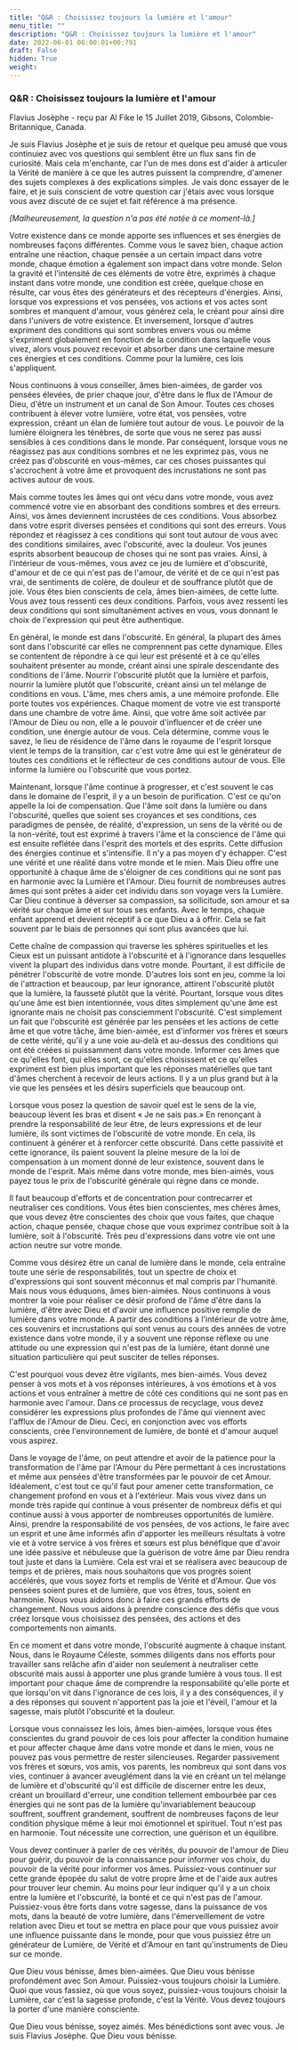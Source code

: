 ```yaml
---
title: "Q&R : Choisissez toujours la lumière et l'amour"
menu_title: ""
description: "Q&R : Choisissez toujours la lumière et l'amour"
date: 2022-06-01 06:00:01+00:791
draft: False
hidden: True
weight:
---
```

### Q&R : Choisissez toujours la lumière et l'amour

Flavius Josèphe - reçu par Al Fike le 15 Juillet 2019, Gibsons, Colombie-Britannique, Canada.

Je suis Flavius Josèphe et je suis de retour et quelque peu amusé que vous continuiez avec vos questions qui semblent être un flux sans fin de curiosité. Mais cela m'enchante, car l'un de mes dons est d'aider à articuler la Vérité de manière à ce que les autres puissent la comprendre, d'amener des sujets complexes à des explications simples. Je vais donc essayer de le faire, et je suis conscient de votre question car j'étais avec vous lorsque vous avez discuté de ce sujet et fait référence à ma présence.

*[Malheureusement, la question n'a pas été notée à ce moment-là.]*

Votre existence dans ce monde apporte ses influences et ses énergies de nombreuses façons différentes. Comme vous le savez bien, chaque action entraîne une réaction, chaque pensée a un certain impact dans votre monde, chaque émotion a également son impact dans votre monde. Selon la gravité et l'intensité de ces éléments de votre être, exprimés à chaque instant dans votre monde, une condition est créée, quelque chose en résulte, car vous êtes des générateurs et des récepteurs d'énergies. Ainsi, lorsque vos expressions et vos pensées, vos actions et vos actes sont sombres et manquent d'amour, vous générez cela, le créant pour ainsi dire dans l'univers de votre existence. Et inversement, lorsque d'autres expriment des conditions qui sont sombres envers vous ou même s'expriment globalement en fonction de la condition dans laquelle vous vivez, alors vous pouvez recevoir et absorber dans une certaine mesure ces énergies et ces conditions. Comme pour la lumière, ces lois s'appliquent.

Nous continuons à vous conseiller, âmes bien-aimées, de garder vos pensées élevées, de prier chaque jour, d'être dans le flux de l'Amour de Dieu, d'être un instrument et un canal de Son Amour. Toutes ces choses contribuent à élever votre lumière, votre état, vos pensées, votre expression, créant un élan de lumière tout autour de vous. Le pouvoir de la lumière éloignera les ténèbres, de sorte que vous ne serez pas aussi sensibles à ces conditions dans le monde. Par conséquent, lorsque vous ne réagissez pas aux conditions sombres et ne les exprimez pas, vous ne créez pas d'obscurité en vous-mêmes, car ces choses puissantes qui s'accrochent à votre âme et provoquent des incrustations ne sont pas actives autour de vous.

Mais comme toutes les âmes qui ont vécu dans votre monde, vous avez commencé votre vie en absorbant des conditions sombres et des erreurs. Ainsi, vos âmes deviennent incrustées de ces conditions. Vous absorbez dans votre esprit diverses pensées et conditions qui sont des erreurs. Vous répondez et réagissez à ces conditions qui sont tout autour de vous avec des conditions similaires, avec l'obscurité, avec la douleur. Vos jeunes esprits absorbent beaucoup de choses qui ne sont pas vraies. Ainsi, à l'intérieur de vous-mêmes, vous avez ce jeu de lumière et d'obscurité, d'amour et de ce qui n'est pas de l'amour, de vérité et de ce qui n'est pas vrai, de sentiments de colère, de douleur et de souffrance plutôt que de joie. Vous êtes bien conscients de cela, âmes bien-aimées, de cette lutte. Vous avez tous ressenti ces deux conditions. Parfois, vous avez ressenti les deux conditions qui sont simultanément actives en vous, vous donnant le choix de l'expression qui peut être authentique.

En général, le monde est dans l'obscurité. En général, la plupart des âmes sont dans l'obscurité car elles ne comprennent pas cette dynamique. Elles se contentent de répondre à ce qui leur est présenté et à ce qu'elles souhaitent présenter au monde, créant ainsi une spirale descendante des conditions de l'âme. Nourrir l'obscurité plutôt que la lumière et parfois, nourrir la lumière plutôt que l'obscurité, créant ainsi un tel mélange de conditions en vous. L'âme, mes chers amis, a une mémoire profonde. Elle porte toutes vos expériences. Chaque moment de votre vie est transporté dans une chambre de votre âme. Ainsi, que votre âme soit activée par l'Amour de Dieu ou non, elle a le pouvoir d'influencer et de créer une condition, une énergie autour de vous. Cela détermine, comme vous le savez, le lieu de résidence de l'âme dans le royaume de l'esprit lorsque vient le temps de la transition, car c'est votre âme qui est le générateur de toutes ces conditions et le réflecteur de ces conditions autour de vous. Elle informe la lumière ou l'obscurité que vous portez.

Maintenant, lorsque l'âme continue à progresser, et c'est souvent le cas dans le domaine de l'esprit, il y a un besoin de purification. C'est ce qu'on appelle la loi de compensation. Que l'âme soit dans la lumière ou dans l'obscurité, quelles que soient ses croyances et ses conditions, ces paradigmes de pensée, de réalité, d'expression, un sens de la vérité ou de la non-vérité, tout est exprimé à travers l'âme et la conscience de l'âme qui est ensuite reflétée dans l'esprit des mortels et des esprits. Cette diffusion des énergies continue et s'intensifie. Il n'y a pas moyen d'y échapper. C'est une vérité et une réalité dans votre monde et le mien. Mais Dieu offre une opportunité à chaque âme de s'éloigner de ces conditions qui ne sont pas en harmonie avec la Lumière et l'Amour. Dieu fournit de nombreuses autres âmes qui sont prêtes à aider cet individu dans son voyage vers la Lumière. Car Dieu continue à déverser sa compassion, sa sollicitude, son amour et sa vérité sur chaque âme et sur tous ses enfants. Avec le temps, chaque enfant apprend et devient réceptif à ce que Dieu a à offrir. Cela se fait souvent par le biais de personnes qui sont plus avancées que lui.

Cette chaîne de compassion qui traverse les sphères spirituelles et les Cieux est un puissant antidote à l'obscurité et à l'ignorance dans lesquelles vivent la plupart des individus dans votre monde. Pourtant, il est difficile de pénétrer l'obscurité de votre monde. D'autres lois sont en jeu, comme la loi de l'attraction et beaucoup, par leur ignorance, attirent l'obscurité plutôt que la lumière, la fausseté plutôt que la vérité. Pourtant, lorsque vous dites qu'une âme est bien intentionnée, vous dites simplement qu'une âme est ignorante mais ne choisit pas consciemment l'obscurité. C'est simplement un fait que l'obscurité est générée par les pensées et les actions de cette âme et que votre tâche, âme bien-aimée, est d'informer vos frères et sœurs de cette vérité, qu'il y a une voie au-delà et au-dessus des conditions qui ont été créées si puissamment dans votre monde. Informer ces âmes que ce qu'elles font, qui elles sont, ce qu'elles choisissent et ce qu'elles expriment est bien plus important que les réponses matérielles que tant d'âmes cherchent à recevoir de leurs actions. Il y a un plus grand but à la vie que les pensées et les désirs superficiels que beaucoup ont.

Lorsque vous posez la question de savoir quel est le sens de la vie, beaucoup lèvent les bras et disent « Je ne sais pas.» En renonçant à prendre la responsabilité de leur être, de leurs expressions et de leur lumière, ils sont victimes de l'obscurité de votre monde. En cela, ils continuent à générer et à renforcer cette obscurité. Dans cette passivité et cette ignorance, ils paient souvent la pleine mesure de la loi de compensation à un moment donné de leur existence, souvent dans le monde de l'esprit. Mais même dans votre monde, mes bien-aimés, vous payez tous le prix de l'obscurité générale qui règne dans ce monde.

Il faut beaucoup d'efforts et de concentration pour contrecarrer et neutraliser ces conditions. Vous êtes bien conscientes, mes chères âmes, que vous devez être conscientes des choix que vous faites, que chaque action, chaque pensée, chaque chose que vous exprimez contribue soit à la lumière, soit à l'obscurité. Très peu d'expressions dans votre vie ont une action neutre sur votre monde.

Comme vous désirez être un canal de lumière dans le monde, cela entraîne toute une série de responsabilités, tout un spectre de choix et d'expressions qui sont souvent méconnus et mal compris par l'humanité. Mais nous vous éduquons, âmes bien-aimées. Nous continuons à vous montrer la voie pour réaliser ce désir profond de l'âme d'être dans la lumière, d'être avec Dieu et d'avoir une influence positive remplie de lumière dans votre monde. A partir des conditions à l'intérieur de votre âme, ces souvenirs et incrustations qui sont venus au cours des années de votre existence dans votre monde, il y a souvent une réponse réflexe ou une attitude ou une expression qui n'est pas de la lumière, étant donné une situation particulière qui peut susciter de telles réponses.

C'est pourquoi vous devez être vigilants, mes bien-aimés. Vous devez penser à vos mots et à vos réponses intérieures, à vos émotions et à vos actions et vous entraîner à mettre de côté ces conditions qui ne sont pas en harmonie avec l'amour. Dans ce processus de recyclage, vous devez considérer les expressions plus profondes de l'âme qui viennent avec l'afflux de l'Amour de Dieu. Ceci, en conjonction avec vos efforts conscients, crée l'environnement de lumière, de bonté et d'amour auquel vous aspirez.

Dans le voyage de l'âme, on peut attendre et avoir de la patience pour la transformation de l'âme par l'Amour du Père permettant à ces incrustations et même aux pensées d'être transformées par le pouvoir de cet Amour. Idéalement, c'est tout ce qu'il faut pour amener cette transformation, ce changement profond en vous et à l'extérieur. Mais vous vivez dans un monde très rapide qui continue à vous présenter de nombreux défis et qui continue aussi à vous apporter de nombreuses opportunités de lumière. Ainsi, prendre la responsabilité de vos pensées, de vos actions, le faire avec un esprit et une âme informés afin d'apporter les meilleurs résultats à votre vie et à votre service à vos frères et sœurs est plus bénéfique que d'avoir une idée passive et nébuleuse que la guérison de votre âme par Dieu rendra tout juste et dans la Lumière. Cela est vrai et se réalisera avec beaucoup de temps et de prières, mais nous souhaitons que vos progrès soient accélérés, que vous soyez forts et remplis de Vérité et d'Amour. Que vos pensées soient pures et de lumière, que vos êtres, tous, soient en harmonie. Nous vous aidons donc à faire ces grands efforts de changement. Nous vous aidons à prendre conscience des défis que vous créez lorsque vous choisissez des pensées, des actions et des comportements non aimants.

En ce moment et dans votre monde, l'obscurité augmente à chaque instant. Nous, dans le Royaume Céleste, sommes diligents dans nos efforts pour travailler sans relâche afin d'aider non seulement à neutraliser cette obscurité mais aussi à apporter une plus grande lumière à vous tous. Il est important pour chaque âme de comprendre la responsabilité qu'elle porte et que lorsqu'on vit dans l'ignorance de ces lois, il y a des conséquences, il y a des réponses qui souvent n'apportent pas la joie et l'éveil, l'amour et la sagesse, mais plutôt l'obscurité et la douleur.

Lorsque vous connaissez les lois, âmes bien-aimées, lorsque vous êtes conscientes du grand pouvoir de ces lois pour affecter la condition humaine et pour affecter chaque âme dans votre monde et dans le mien, vous ne pouvez pas vous permettre de rester silencieuses. Regarder passivement vos frères et sœurs, vos amis, vos parents, les nombreux qui sont dans vos vies, continuer à avancer aveuglément dans la vie en créant un tel mélange de lumière et d'obscurité qu'il est difficile de discerner entre les deux, créant un brouillard d'erreur, une condition tellement embourbée par ces énergies qui ne sont pas de la lumière qu'invariablement beaucoup souffrent, souffrent grandement, souffrent de nombreuses façons de leur condition physique même à leur moi émotionnel et spirituel. Tout n'est pas en harmonie. Tout nécessite une correction, une guérison et un équilibre.

Vous devez continuer à parler de ces vérités, du pouvoir de l'amour de Dieu pour guérir, du pouvoir de la connaissance pour informer vos choix, du pouvoir de la vérité pour informer vos âmes. Puissiez-vous continuer sur cette grande épopée du salut de votre propre âme et de l'aide aux autres pour trouver leur chemin. Au moins pour leur indiquer qu'il y a un choix entre la lumière et l'obscurité, la bonté et ce qui n'est pas de l'amour. Puissiez-vous être forts dans votre sagesse, dans la puissance de vos mots, dans la beauté de votre lumière, dans l'émerveillement de votre relation avec Dieu et tout se mettra en place pour que vous puissiez avoir une influence puissante dans le monde, pour que vous puissiez être un générateur de Lumière, de Vérité et d'Amour en tant qu'instruments de Dieu sur ce monde.

Que Dieu vous bénisse, âmes bien-aimées. Que Dieu vous bénisse profondément avec Son Amour. Puissiez-vous toujours choisir la Lumière. Quoi que vous fassiez, où que vous soyez, puissiez-vous toujours choisir la Lumière, car c'est la sagesse profonde, c'est la Vérité. Vous devez toujours la porter d'une manière consciente.

Que Dieu vous bénisse, soyez aimés. Mes bénédictions sont avec vous. Je suis Flavius Josèphe. Que Dieu vous bénisse.
